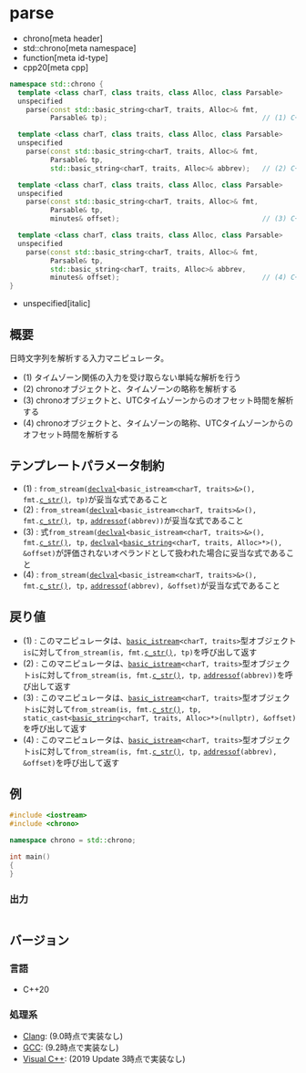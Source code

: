 # parse
* chrono[meta header]
* std::chrono[meta namespace]
* function[meta id-type]
* cpp20[meta cpp]

```cpp
namespace std::chrono {
  template <class charT, class traits, class Alloc, class Parsable>
  unspecified
    parse(const std::basic_string<charT, traits, Alloc>& fmt,
          Parsable& tp);                                      // (1) C++20

  template <class charT, class traits, class Alloc, class Parsable>
  unspecified
    parse(const std::basic_string<charT, traits, Alloc>& fmt,
          Parsable& tp,
          std::basic_string<charT, traits, Alloc>& abbrev);   // (2) C++20

  template <class charT, class traits, class Alloc, class Parsable>
  unspecified
    parse(const std::basic_string<charT, traits, Alloc>& fmt,
          Parsable& tp,
          minutes& offset);                                   // (3) C++20

  template <class charT, class traits, class Alloc, class Parsable>
  unspecified
    parse(const std::basic_string<charT, traits, Alloc>& fmt,
          Parsable& tp,
          std::basic_string<charT, traits, Alloc>& abbrev,
          minutes& offset);                                   // (4) C++20
}
```
* unspecified[italic]

## 概要
日時文字列を解析する入力マニピュレータ。

- (1) タイムゾーン関係の入力を受け取らない単純な解析を行う
- (2) chronoオブジェクトと、タイムゾーンの略称を解析する
- (3) chronoオブジェクトと、UTCタイムゾーンからのオフセット時間を解析する
- (4) chronoオブジェクトと、タイムゾーンの略称、UTCタイムゾーンからのオフセット時間を解析する


## テンプレートパラメータ制約
- (1) : `from_stream(`[`declval`](/reference/utility/declval.md)`<basic_istream<charT, traits>&>(), fmt.`[`c_str()`](/reference/string/basic_string/c_str.md)`, tp)`が妥当な式であること
- (2) : `from_stream(`[`declval`](/reference/utility/declval.md)`<basic_istream<charT, traits>&>(), fmt.`[`c_str()`](/reference/string/basic_string/c_str.md)`, tp,` [`addressof`](/reference/memory/addressof.md)`(abbrev))`が妥当な式であること
- (3) : 式`from_stream(`[`declval`](/reference/utility/declval.md)`<basic_istream<charT, traits>&>(), fmt.`[`c_str()`](/reference/string/basic_string/c_str.md)`, tp,` [`declval`](/reference/utility/declval.md)`<`[`basic_string`](/reference/string/basic_string.md)`<charT, traits, Alloc>*>(), &offset)`が評価されないオペランドとして扱われた場合に妥当な式であること
- (4) : `from_stream(`[`declval`](/reference/utility/declval.md)`<basic_istream<charT, traits>&>(), fmt.`[`c_str()`](/reference/string/basic_string/c_str.md)`, tp,` [`addressof`](/reference/memory/addressof.md)`(abbrev), &offset)`が妥当な式であること


## 戻り値
- (1) : このマニピュレータは、[`basic_istream`](/reference/istream/basic_istream.md)`<charT, traits>`型オブジェクト`is`に対して`from_stream(is, fmt.`[`c_str()`](/reference/string/basic_string/c_str.md)`, tp)`を呼び出して返す
- (2) : このマニピュレータは、[`basic_istream`](/reference/istream/basic_istream.md)`<charT, traits>`型オブジェクト`is`に対して`from_stream(is, fmt.`[`c_str()`](/reference/string/basic_string/c_str.md)`, tp,` [`addressof`](/reference/memory/addressof.md)`(abbrev))`を呼び出して返す
- (3) : このマニピュレータは、[`basic_istream`](/reference/istream/basic_istream.md)`<charT, traits>`型オブジェクト`is`に対して`from_stream(is, fmt.`[`c_str()`](/reference/string/basic_string/c_str.md)`, tp, static_cast<`[`basic_string`](/reference/string/basic_string.md)`<charT, traits, Alloc>*>(nullptr), &offset)`を呼び出して返す
- (4) : このマニピュレータは、[`basic_istream`](/reference/istream/basic_istream.md)`<charT, traits>`型オブジェクト`is`に対して`from_stream(is, fmt.`[`c_str()`](/reference/string/basic_string/c_str.md)`, tp,` [`addressof`](/reference/memory/addressof.md)`(abbrev), &offset)`を呼び出して返す


## 例
```cpp example
#include <iostream>
#include <chrono>

namespace chrono = std::chrono;

int main()
{
}
```

### 出力
```
```

## バージョン
### 言語
- C++20

### 処理系
- [Clang](/implementation.md#clang): (9.0時点で実装なし)
- [GCC](/implementation.md#gcc): (9.2時点で実装なし)
- [Visual C++](/implementation.md#visual_cpp): (2019 Update 3時点で実装なし)
